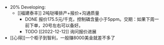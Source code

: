 - 20% Developing:
	- [[福建泰丰]] 2吨哒嗪排产+报价+沟通质量
		- DONE 报价175.5元/千克，控制磷含量小于5ppm。交期：如果下周一前下单，20号左右可以备好。
		- TODO [[2022-12-12]] 询问报价进展
- [[心得]]一个柜子到智利，一般赚8000美金就差不多了